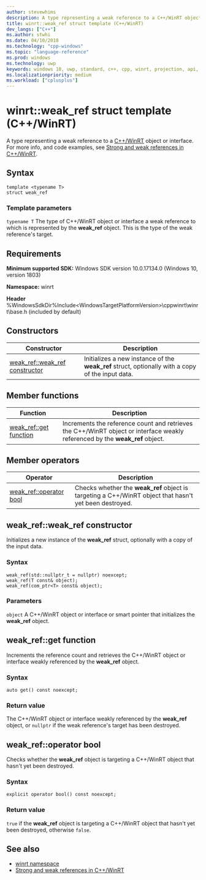 ```yaml
---
author: stevewhims
description: A type representing a weak reference to a C++/WinRT object or interface.
title: winrt::weak_ref struct template (C++/WinRT)
dev_langs: ["C++"]
ms.author: stwhi
ms.date: 04/10/2018
ms.technology: "cpp-windows"
ms.topic: "language-reference"
ms.prod: windows
ms.technology: uwp
keywords: windows 10, uwp, standard, c++, cpp, winrt, projection, api, reference, weak
ms.localizationpriority: medium
ms.workload: ["cplusplus"]
---
```


# winrt::weak_ref struct template (C++/WinRT)

A type representing a weak reference to a [C++/WinRT](/windows/uwp/cpp-and-winrt-apis/intro-to-using-cpp-with-winrt) object or interface. For more info, and code examples, see [Strong and weak references in C++/WinRT](/windows/uwp/cpp-and-winrt-apis/weak-references).

## Syntax
```cppwinrt
template <typename T>
struct weak_ref
```

### Template parameters
`typename T`
The type of C++/WinRT object or interface a weak reference to which is represented by the **weak_ref** object. This is the type of the weak reference's target.

## Requirements
**Minimum supported SDK:** Windows SDK version 10.0.17134.0 (Windows 10, version 1803)

**Namespace:** winrt

**Header** %WindowsSdkDir%Include\<WindowsTargetPlatformVersion>\cppwinrt\winrt\base.h (included by default)

## Constructors
|Constructor|Description|
|------------|-----------------|
|[weak_ref::weak_ref constructor](#weakrefweakref-constructor)|Initializes a new instance of the **weak_ref** struct, optionally with a copy of the input data.|

## Member functions
|Function|Description|
|------------|-----------------|
|[weak_ref::get function](#weakrefget-function)|Increments the reference count and retrieves the C++/WinRT object or interface weakly referenced by the **weak_ref** object.|

## Member operators
|Operator|Description|
|------------|-----------------|
|[weak_ref::operator bool](#weakrefoperator-bool)|Checks whether the **weak_ref** object is targeting a C++/WinRT object that hasn't yet been destroyed.|

## weak_ref::weak_ref constructor
Initializes a new instance of the **weak_ref** struct, optionally with a copy of the input data.

### Syntax
```cppwinrt
weak_ref(std::nullptr_t = nullptr) noexcept;
weak_ref(T const& object);
weak_ref(com_ptr<T> const& object);
```

### Parameters
`object`
A C++/WinRT object or interface or smart pointer that initializes the **weak_ref** object.

## weak_ref::get function
Increments the reference count and retrieves the C++/WinRT object or interface weakly referenced by the **weak_ref** object.

### Syntax
```cppwinrt
auto get() const noexcept;
```

### Return value 
The C++/WinRT object or interface weakly referenced by the **weak_ref** object, or `nullptr` if the weak reference's target has been destroyed.

## weak_ref::operator bool
Checks whether the **weak_ref** object is targeting a C++/WinRT object that hasn't yet been destroyed.

### Syntax
```cppwinrt
explicit operator bool() const noexcept;
```

### Return value
`true` if the **weak_ref** object is targeting a C++/WinRT object that hasn't yet been destroyed, otherwise `false`.

## See also 
* [winrt namespace](winrt.md)
* [Strong and weak references in C++/WinRT](/windows/uwp/cpp-and-winrt-apis/weak-references)
